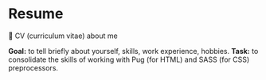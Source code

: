 # Resume
📃 CV (curriculum vitae) about me

**Goal:** to tell briefly about yourself, skills, work experience, hobbies.
**Task:** to consolidate the skills of working with Pug (for HTML) and SASS (for CSS) preprocessors.
